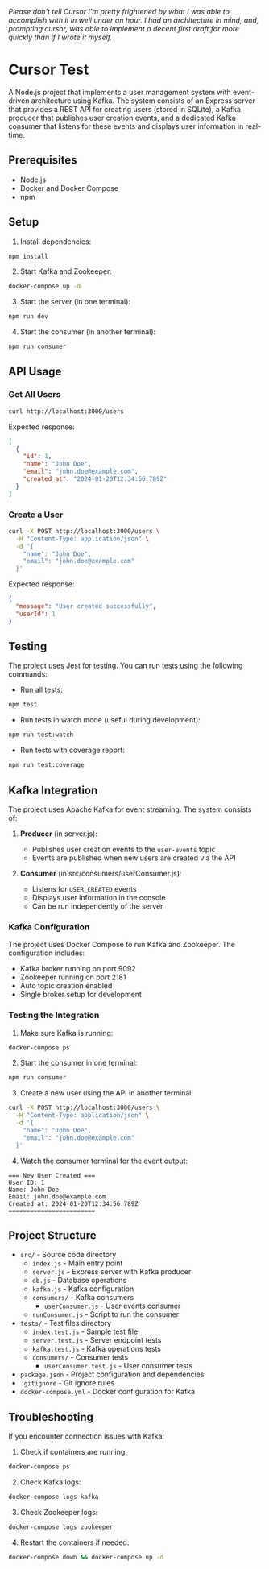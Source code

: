 *Please don't tell Cursor I'm pretty frightened by what I was able to accomplish with it in well under an hour. I had an architecture in mind, and, prompting cursor, was able to implement a decent first draft far more quickly than if I wrote it myself.*

# Cursor Test

A Node.js project that implements a user management system with event-driven architecture using Kafka. The system consists of an Express server that provides a REST API for creating users (stored in SQLite), a Kafka producer that publishes user creation events, and a dedicated Kafka consumer that listens for these events and displays user information in real-time.

## Prerequisites

- Node.js
- Docker and Docker Compose
- npm

## Setup

1. Install dependencies:
```bash
npm install
```

2. Start Kafka and Zookeeper:
```bash
docker-compose up -d
```

3. Start the server (in one terminal):
```bash
npm run dev
```

4. Start the consumer (in another terminal):
```bash
npm run consumer
```

## API Usage

### Get All Users

```bash
curl http://localhost:3000/users
```

Expected response:
```json
[
  {
    "id": 1,
    "name": "John Doe",
    "email": "john.doe@example.com",
    "created_at": "2024-01-20T12:34:56.789Z"
  }
]
```

### Create a User

```bash
curl -X POST http://localhost:3000/users \
  -H "Content-Type: application/json" \
  -d '{
    "name": "John Doe",
    "email": "john.doe@example.com"
  }'
```

Expected response:
```json
{
  "message": "User created successfully",
  "userId": 1
}
```

## Testing

The project uses Jest for testing. You can run tests using the following commands:

- Run all tests:
```bash
npm test
```

- Run tests in watch mode (useful during development):
```bash
npm run test:watch
```

- Run tests with coverage report:
```bash
npm run test:coverage
```

## Kafka Integration

The project uses Apache Kafka for event streaming. The system consists of:

1. **Producer** (in server.js):
   - Publishes user creation events to the `user-events` topic
   - Events are published when new users are created via the API

2. **Consumer** (in src/consumers/userConsumer.js):
   - Listens for `USER_CREATED` events
   - Displays user information in the console
   - Can be run independently of the server

### Kafka Configuration

The project uses Docker Compose to run Kafka and Zookeeper. The configuration includes:
- Kafka broker running on port 9092
- Zookeeper running on port 2181
- Auto topic creation enabled
- Single broker setup for development

### Testing the Integration

1. Make sure Kafka is running:
```bash
docker-compose ps
```

2. Start the consumer in one terminal:
```bash
npm run consumer
```

3. Create a new user using the API in another terminal:
```bash
curl -X POST http://localhost:3000/users \
  -H "Content-Type: application/json" \
  -d '{
    "name": "John Doe",
    "email": "john.doe@example.com"
  }'
```

4. Watch the consumer terminal for the event output:
```
=== New User Created ===
User ID: 1
Name: John Doe
Email: john.doe@example.com
Created at: 2024-01-20T12:34:56.789Z
========================
```

## Project Structure

- `src/` - Source code directory
  - `index.js` - Main entry point
  - `server.js` - Express server with Kafka producer
  - `db.js` - Database operations
  - `kafka.js` - Kafka configuration
  - `consumers/` - Kafka consumers
    - `userConsumer.js` - User events consumer
  - `runConsumer.js` - Script to run the consumer
- `tests/` - Test files directory
  - `index.test.js` - Sample test file
  - `server.test.js` - Server endpoint tests
  - `kafka.test.js` - Kafka operations tests
  - `consumers/` - Consumer tests
    - `userConsumer.test.js` - User consumer tests
- `package.json` - Project configuration and dependencies
- `.gitignore` - Git ignore rules
- `docker-compose.yml` - Docker configuration for Kafka

## Troubleshooting

If you encounter connection issues with Kafka:

1. Check if containers are running:
```bash
docker-compose ps
```

2. Check Kafka logs:
```bash
docker-compose logs kafka
```

3. Check Zookeeper logs:
```bash
docker-compose logs zookeeper
```

4. Restart the containers if needed:
```bash
docker-compose down && docker-compose up -d
``` 
